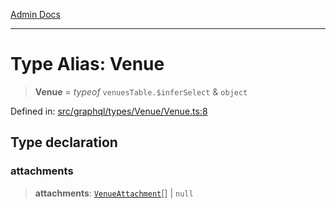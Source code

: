 [Admin Docs](/)

***

# Type Alias: Venue

> **Venue** = *typeof* `venuesTable.$inferSelect` & `object`

Defined in: [src/graphql/types/Venue/Venue.ts:8](https://github.com/gautam-divyanshu/talawa-api/blob/d8a8cac9e6df3a48d2412b7eda7ba90695bb5e35/src/graphql/types/Venue/Venue.ts#L8)

## Type declaration

### attachments

> **attachments**: [`VenueAttachment`](../../../VenueAttachment/VenueAttachment/type-aliases/VenueAttachment.md)[] \| `null`
